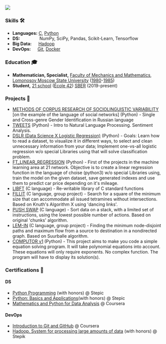 ![](https://komarev.com/ghpvc/?username=dbadeev)


### Skills 🛠️
- **Languages:** [C](https://user-images.githubusercontent.com/50623941/135349015-b3809664-fa24-4062-a7c8-b3dec73fccee.png), [Python](https://user-images.githubusercontent.com/50623941/135366951-0ee11ac6-1636-46f9-9461-f3c35484ad88.png)
- **DS:**   &nbsp;&nbsp;&nbsp;&nbsp;&nbsp;&nbsp;&nbsp;&nbsp;&nbsp;&nbsp;&nbsp;&nbsp;&nbsp;&nbsp; NumPy, SciPy, Pandas, Scikit-Learn, Tensorflow
- **Big Data:**  &nbsp;[Hadoop](https://user-images.githubusercontent.com/50623941/135366520-84a70b45-6dbf-4bbf-bfef-05b4e6a71b4f.png)
- **DevOps:**    [Git](https://www.coursera.org/account/accomplishments/certificate/TMHPP3PY5SLF), [Docker](https://user-images.githubusercontent.com/50623941/135348519-b90f38b7-2834-48e8-bbc4-5a46b11ac7e7.png)


### Education 🎓
- **Mathematician, Specialist,** [Faculty of Mechanics and Mathematics](https://user-images.githubusercontent.com/50623941/135361342-7de2cac0-4051-4583-8438-319c6b25b3c6.png), [Lomonosov Moscow State University](https://user-images.githubusercontent.com/50623941/135361248-c7fe8b76-33b3-4997-af33-27bb11eb0e3a.png) ([1980](https://user-images.githubusercontent.com/50623941/135360452-8b797253-963a-42e5-8557-e56c7cb72585.png)-[1985](https://user-images.githubusercontent.com/50623941/135360596-f9a8ae14-51dc-4670-8e38-e95a8225634b.png))
- **Student,** [21 school](https://user-images.githubusercontent.com/50623941/135361619-95b00089-2810-4831-9dea-2d050edec0f0.png) ([École 42](https://user-images.githubusercontent.com/50623941/135362129-4c5335a3-7f87-476a-855c-92241d3d0149.png)) [SBER](https://user-images.githubusercontent.com/50623941/135361971-08efbc36-d297-452d-8bbb-1c0051afb00b.png) (2019-present)


### Projects 🐾
- [METHODS OF CORPUS RESEARCH OF SOCIOLINGUISTIC VARIABILITY](https://github.com/dbadeev/gender_profiling) [on the example of the language of social networks] (Python) - Single and Cross-genre Gender Identification in Russian language
- [TWEETS](https://) (Python) - Intro to Natural Language Processing. Sentiment Analysis.
- [DSLR (Data Science X Logistic Regression)](https://) (Python) - Goals: Learn how to read a dataset, to visualize it in different ways, to select and clean unnecessary information from your data; Implement one-vs-all logistic regression w/o special Libraries using that will solve classification problem.
- [FT_LINEAR_REGRESSION](https://) (Python) - First of the projects in the machine learning area at 21 network. Objective is to create a linear regression function in the language of choise (python3) w/o special Libraries using, train the model on the given dataset, save generated indexes and use them to predict car price depending on it's mileage.
- [LIBFT](https://github.com/dbadeev/LIBFT-project) (C language) - Re-writable library of C standard functions
- [FILLIT](https://github.com/dbadeev/fillit) (C language, group project) - Search for a square of the minimum size that can accommodate all issued tetramines  without intersections. Based on Knuth's Algorithm X using 'dancing links'.
- [PUSH SWAP](https://github.com/dbadeev/PUSH-SWAP) (C language) - Sort data on a stack, with a limited set of instructions, using the lowest possible number of actions. Based on  original 'chunks' algorithm. 
- [LEM-IN](https://user-images.githubusercontent.com/50623941/135349368-7c5a1bb1-de58-4571-b185-3f0fa40d59ab.png) (C language, group project) - Finding the minimum node-disjoint paths and maximum flow from a source to destination in a nondirected graph. Based on Suurballe algorithm.
- [COMPUTOR v1](https://) (Python) - This project aims to make you code a simple equation solving program. It will take polynomial equations into account. These equations will only require exponents. No complex function. The program will have to display its solution(s).


### Certifications 📜
#### DS
- [Python Programming](https://user-images.githubusercontent.com/50623941/135367000-9572ecf6-5f82-4cb7-96f3-07347bf1a30f.png) (with honors) @ Stepic
- [Python: Basics and Applications](https://user-images.githubusercontent.com/50623941/135366951-0ee11ac6-1636-46f9-9461-f3c35484ad88.png)(with honors) @ Stepic
- [Mathematics and Python for Data Analysis](https://www.coursera.org/account/accomplishments/certificate/VCWCANNSDVVJ) @ Coursera
#### DevOps
- [Introduction to Git and GitHub](https://www.coursera.org/account/accomplishments/certificate/TMHPP3PY5SLF) @ Coursera
- [Hadoop. System for processing large amounts of data](https://user-images.githubusercontent.com/50623941/135366520-84a70b45-6dbf-4bbf-bfef-05b4e6a71b4f.png) (with honors) @ Stepik

<!--
**dbadeev/dbadeev** is a ✨ _special_ ✨ repository because its `README.md` (this file) appears on your GitHub profile.

Here are some ideas to get you started:

- 🔭 I’m currently working on ...
- 🌱 I’m currently learning ...
- 👯 I’m looking to collaborate on ...
- 🤔 I’m looking for help with ...
- 💬 Ask me about ...
- 📫 How to reach me: ...
- 😄 Pronouns: ...
- ⚡ Fun fact: ...
-->
